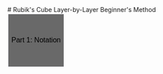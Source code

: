 <head>
	<title>Rubik's Cube Beginner's Method</title>
	<style>
		button {
		  background-color: dimgrey;
		  color: smokewhite;
		  padding: 10% 7px;
 		  text-align: center;
  		  text-decoration: none;
		  display: block;
		  font-size: 16px;
		  border: 2px solid ghostwhite;
		  float: center;
		}
		button:hover {
		  background-color: ghostwhite;
		  color: black;
		}
	</style>
</head>
# Rubik's Cube Layer-by-Layer Beginner's Method
<button onclick="stage1">Part 1: Notation</button>

